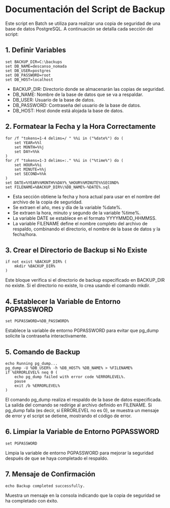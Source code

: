 # Documentación del Script de Backup

Este script en Batch se utiliza para realizar una copia de seguridad de una base de datos PostgreSQL. A continuación se detalla cada sección del script:

## 1. Definir Variables

```batch
set BACKUP_DIR=C:\backups
set DB_NAME=descanso_nomada
set DB_USER=postgres
set DB_PASSWORD=root
set DB_HOST=localhost
```
- BACKUP_DIR: Directorio donde se almacenarán las copias de seguridad.
- DB_NAME: Nombre de la base de datos que se va a respaldar.
- DB_USER: Usuario de la base de datos.
- DB_PASSWORD: Contraseña del usuario de la base de datos.
- DB_HOST: Host donde está alojada la base de datos.

## 2. Formatear la Fecha y la Hora Correctamente

```batch
for /f "tokens=1-4 delims=/ " %%i in ("%date%") do (
    set YEAR=%%l
    set MONTH=%%j
    set DAY=%%k
)
for /f "tokens=1-3 delims=:." %%i in ("%time%") do (
    set HOUR=%%i
    set MINUTE=%%j
    set SECOND=%%k
)
set DATE=%YEAR%%MONTH%%DAY%_%HOUR%%MINUTE%%SECOND%
set FILENAME=%BACKUP_DIR%\%DB_NAME%-%DATE%.sql
```

- Esta sección obtiene la fecha y hora actual para usar en el nombre del archivo de la copia de seguridad.
- Se extraen el año, mes y día de la variable %date%.
- Se extraen la hora, minuto y segundo de la variable %time%.
- La variable DATE se establece en el formato YYYYMMDD_HHMMSS.
- La variable FILENAME define el nombre completo del archivo de respaldo, combinando el directorio, el nombre de la base de datos y la fecha/hora.

## 3. Crear el Directorio de Backup si No Existe

```batch
if not exist %BACKUP_DIR% (
    mkdir %BACKUP_DIR%
)
```

Este bloque verifica si el directorio de backup especificado en BACKUP_DIR no existe.
Si el directorio no existe, lo crea usando el comando mkdir.

## 4. Establecer la Variable de Entorno PGPASSWORD

```batch
set PGPASSWORD=%DB_PASSWORD%
```

Establece la variable de entorno PGPASSWORD para evitar que pg_dump solicite la contraseña interactivamente.

## 5. Comando de Backup

```batch
echo Running pg_dump...
pg_dump -U %DB_USER% -h %DB_HOST% %DB_NAME% > %FILENAME%
if %ERRORLEVEL% neq 0 (
    echo pg_dump failed with error code %ERRORLEVEL%.
    pause
    exit /b %ERRORLEVEL%
)
```

El comando pg_dump realiza el respaldo de la base de datos especificada.
La salida del comando se redirige al archivo definido en FILENAME.
Si pg_dump falla (es decir, si ERRORLEVEL no es 0), se muestra un mensaje de error y el script se detiene, mostrando el código de error.

## 6. Limpiar la Variable de Entorno PGPASSWORD

```batch
set PGPASSWORD
```

Limpia la variable de entorno PGPASSWORD para mejorar la seguridad después de que se haya completado el respaldo.

## 7. Mensaje de Confirmación

```batch
echo Backup completed successfully.
```

Muestra un mensaje en la consola indicando que la copia de seguridad se ha completado con éxito.